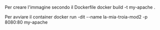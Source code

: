 Per creare l'immagine secondo il Dockerfile
docker build -t my-apache .

Per avviare il container
docker run -dit --name la-mia-troia-mod2  -p 8080:80 my-apache
